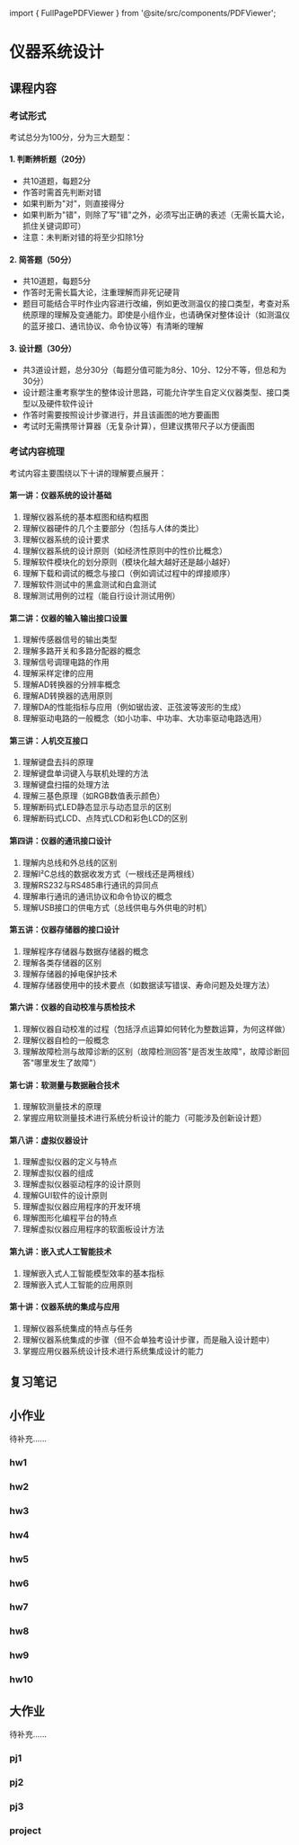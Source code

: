 import { FullPagePDFViewer } from '@site/src/components/PDFViewer';

# 仪器系统设计

## 课程内容

### 考试形式
考试总分为100分，分为三大题型：

#### 1. 判断辨析题（20分）
- 共10道题，每题2分
- 作答时需首先判断对错
- 如果判断为"对"，则直接得分
- 如果判断为"错"，则除了写"错"之外，必须写出正确的表述（无需长篇大论，抓住关键词即可）
- 注意：未判断对错的将至少扣除1分

#### 2. 简答题（50分）
- 共10道题，每题5分
- 作答时无需长篇大论，注重理解而非死记硬背
- 题目可能结合平时作业内容进行改编，例如更改测温仪的接口类型，考查对系统原理的理解及变通能力。即使是小组作业，也请确保对整体设计（如测温仪的蓝牙接口、通讯协议、命令协议等）有清晰的理解

#### 3. 设计题（30分）
- 共3道设计题，总分30分（每题分值可能为8分、10分、12分不等，但总和为30分）
- 设计题注重考察学生的整体设计思路，可能允许学生自定义仪器类型、接口类型以及硬件软件设计
- 作答时需要按照设计步骤进行，并且该画图的地方要画图
- 考试时无需携带计算器（无复杂计算），但建议携带尺子以方便画图

### 考试内容梳理
考试内容主要围绕以下十讲的理解要点展开：

#### 第一讲：仪器系统的设计基础
1. 理解仪器系统的基本框图和结构框图
2. 理解仪器硬件的几个主要部分（包括与人体的类比）
3. 理解仪器系统的设计要求
4. 理解仪器系统的设计原则（如经济性原则中的性价比概念）
5. 理解软件模块化的划分原则（模块化越大越好还是越小越好）
6. 理解下载和调试的概念与接口（例如调试过程中的焊接顺序）
7. 理解软件测试中的黑盒测试和白盒测试
8. 理解测试用例的过程（能自行设计测试用例）

#### 第二讲：仪器的输入输出接口设置
1. 理解传感器信号的输出类型
2. 理解多路开关和多路分配器的概念
3. 理解信号调理电路的作用
4. 理解采样定律的应用
5. 理解AD转换器的分辨率概念
6. 理解AD转换器的选用原则
7. 理解DA的性能指标与应用（例如锯齿波、正弦波等波形的生成）
8. 理解驱动电路的一般概念（如小功率、中功率、大功率驱动电路选用）

#### 第三讲：人机交互接口
1. 理解键盘去抖的原理
2. 理解键盘单词键入与联机处理的方法
3. 理解键盘扫描的处理方法
4. 理解三基色原理（如RGB数值表示颜色）
5. 理解断码式LED静态显示与动态显示的区别
6. 理解断码式LCD、点阵式LCD和彩色LCD的区别

#### 第四讲：仪器的通讯接口设计
1. 理解内总线和外总线的区别
2. 理解I²C总线的数据收发方式（一根线还是两根线）
3. 理解RS232与RS485串行通讯的异同点
4. 理解串行通讯的通讯协议和命令协议的概念
5. 理解USB接口的供电方式（总线供电与外供电的时机）

#### 第五讲：仪器存储器的接口设计
1. 理解程序存储器与数据存储器的概念
2. 理解各类存储器的区别
3. 理解存储器的掉电保护技术
4. 理解存储器使用中的技术要点（如数据读写错误、寿命问题及处理方法）

#### 第六讲：仪器的自动校准与质检技术
1. 理解仪器自动校准的过程（包括浮点运算如何转化为整数运算，为何这样做）
2. 理解仪器自检的一般概念
3. 理解故障检测与故障诊断的区别（故障检测回答"是否发生故障"，故障诊断回答"哪里发生了故障"）

#### 第七讲：软测量与数据融合技术
1. 理解软测量技术的原理
2. 掌握应用软测量技术进行系统分析设计的能力（可能涉及创新设计题）

#### 第八讲：虚拟仪器设计
1. 理解虚拟仪器的定义与特点
2. 理解虚拟仪器的组成
3. 理解虚拟仪器驱动程序的设计原则
4. 理解GUI软件的设计原则
5. 理解虚拟仪器应用程序的开发环境
6. 理解图形化编程平台的特点
7. 理解虚拟仪器应用程序的软面板设计方法

#### 第九讲：嵌入式人工智能技术
1. 理解嵌入式人工智能模型效率的基本指标
2. 理解嵌入式人工智能的应用原则

#### 第十讲：仪器系统的集成与应用
1. 理解仪器系统集成的特点与任务
2. 理解仪器系统集成的步骤（但不会单独考设计步骤，而是融入设计题中）
3. 掌握应用仪器系统设计技术进行系统集成设计的能力

## 复习笔记

<FullPagePDFViewer 
  src="/pdfs/仪器系统设计复习笔记.pdf"
  pageSpacing={1}
  maxWidth={800}
/>

## 小作业
待补充......
### hw1
### hw2
### hw3
### hw4
### hw5
### hw6
### hw7
### hw8
### hw9
### hw10

## 大作业
待补充......
### pj1
### pj2
### pj3
### project

<FullPagePDFViewer 
  src="/pdfs/仪器系统设计大作业报告.pdf"
  pageSpacing={1}
  maxWidth={800}
/>